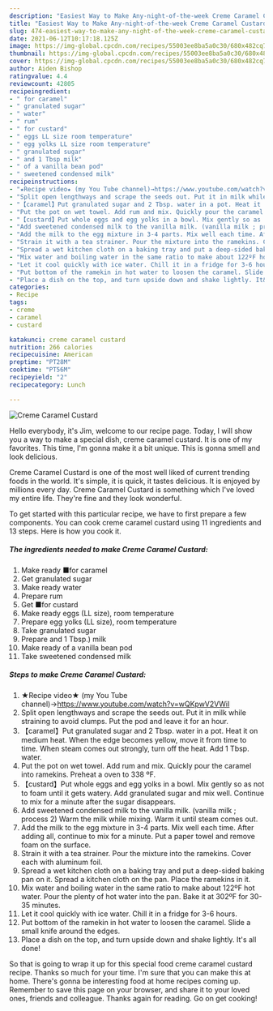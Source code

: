```yaml
---
description: "Easiest Way to Make Any-night-of-the-week Creme Caramel Custard"
title: "Easiest Way to Make Any-night-of-the-week Creme Caramel Custard"
slug: 474-easiest-way-to-make-any-night-of-the-week-creme-caramel-custard
date: 2021-06-12T10:17:18.125Z
image: https://img-global.cpcdn.com/recipes/55003ee8ba5a0c30/680x482cq70/creme-caramel-custard-recipe-main-photo.jpg
thumbnail: https://img-global.cpcdn.com/recipes/55003ee8ba5a0c30/680x482cq70/creme-caramel-custard-recipe-main-photo.jpg
cover: https://img-global.cpcdn.com/recipes/55003ee8ba5a0c30/680x482cq70/creme-caramel-custard-recipe-main-photo.jpg
author: Aiden Bishop
ratingvalue: 4.4
reviewcount: 42805
recipeingredient:
- " for caramel"
- " granulated sugar"
- " water"
- " rum"
- " for custard"
- " eggs LL size room temperature"
- " egg yolks LL size room temperature"
- " granulated sugar"
- " and 1 Tbsp milk"
- " of a vanilla bean pod"
- " sweetened condensed milk"
recipeinstructions:
- "★Recipe video★ (my You Tube channel)→https://www.youtube.com/watch?v=wQKpwV2VWiI"
- "Split open lengthways and scrape the seeds out. Put it in milk while straining to avoid clumps. Put the pod and leave it for an hour."
- "【caramel】Put granulated sugar and 2 Tbsp. water in a pot. Heat it on medium heat. When the edge becomes yellow, move it from time to time. When steam comes out strongly, turn off the heat. Add 1 Tbsp. water."
- "Put the pot on wet towel. Add rum and mix. Quickly pour the caramel into ramekins. Preheat a oven to 338 ºF."
- "【custard】Put whole eggs and egg yolks in a bowl. Mix gently so as not to foam until it gets watery. Add granulated sugar and mix well. Continue to mix for a minute after the sugar disappears."
- "Add sweetened condensed milk to the vanilla milk. (vanilla milk ; process 2) Warm the milk while mixing. Warm it until steam comes out."
- "Add the milk to the egg mixture in 3-4 parts. Mix well each time. After adding all, continue to mix for a minute. Put a paper towel and remove foam on the surface."
- "Strain it with a tea strainer. Pour the mixture into the ramekins. Cover each with aluminum foil."
- "Spread a wet kitchen cloth on a baking tray and put a deep-sided baking pan on it. Spread a kitchen cloth on the pan. Place the ramekins in it."
- "Mix water and boiling water in the same ratio to make about 122ºF hot water. Pour the plenty of hot water into the pan. Bake it at 302ºF for 30-35 minutes."
- "Let it cool quickly with ice water. Chill it in a fridge for 3-6 hours."
- "Put bottom of the ramekin in hot water to loosen the caramel. Slide a small knife around the edges."
- "Place a dish on the top, and turn upside down and shake lightly. It&#39;s all done!"
categories:
- Recipe
tags:
- creme
- caramel
- custard

katakunci: creme caramel custard 
nutrition: 266 calories
recipecuisine: American
preptime: "PT28M"
cooktime: "PT56M"
recipeyield: "2"
recipecategory: Lunch

---
```



![Creme Caramel Custard](https://img-global.cpcdn.com/recipes/55003ee8ba5a0c30/680x482cq70/creme-caramel-custard-recipe-main-photo.jpg)

Hello everybody, it's Jim, welcome to our recipe page. Today, I will show you a way to make a special dish, creme caramel custard. It is one of my favorites. This time, I'm gonna make it a bit unique. This is gonna smell and look delicious.

Creme Caramel Custard is one of the most well liked of current trending foods in the world. It's simple, it is quick, it tastes delicious. It is enjoyed by millions every day. Creme Caramel Custard is something which I've loved my entire life. They're fine and they look wonderful.




To get started with this particular recipe, we have to first prepare a few components. You can cook creme caramel custard using 11 ingredients and 13 steps. Here is how you cook it.

<!--inarticleads1-->

##### The ingredients needed to make Creme Caramel Custard:

1. Make ready  ■for caramel
1. Get  granulated sugar
1. Make ready  water
1. Prepare  rum
1. Get  ■for custard
1. Make ready  eggs (LL size), room temperature
1. Prepare  egg yolks (LL size), room temperature
1. Take  granulated sugar
1. Prepare  and 1 Tbsp.) milk
1. Make ready  of a vanilla bean pod
1. Take  sweetened condensed milk




<!--inarticleads2-->

##### Steps to make Creme Caramel Custard:

1. ★Recipe video★ (my You Tube channel)→https://www.youtube.com/watch?v=wQKpwV2VWiI
1. Split open lengthways and scrape the seeds out. Put it in milk while straining to avoid clumps. Put the pod and leave it for an hour.
1. 【caramel】Put granulated sugar and 2 Tbsp. water in a pot. Heat it on medium heat. When the edge becomes yellow, move it from time to time. When steam comes out strongly, turn off the heat. Add 1 Tbsp. water.
1. Put the pot on wet towel. Add rum and mix. Quickly pour the caramel into ramekins. Preheat a oven to 338 ºF.
1. 【custard】Put whole eggs and egg yolks in a bowl. Mix gently so as not to foam until it gets watery. Add granulated sugar and mix well. Continue to mix for a minute after the sugar disappears.
1. Add sweetened condensed milk to the vanilla milk. (vanilla milk ; process 2) Warm the milk while mixing. Warm it until steam comes out.
1. Add the milk to the egg mixture in 3-4 parts. Mix well each time. After adding all, continue to mix for a minute. Put a paper towel and remove foam on the surface.
1. Strain it with a tea strainer. Pour the mixture into the ramekins. Cover each with aluminum foil.
1. Spread a wet kitchen cloth on a baking tray and put a deep-sided baking pan on it. Spread a kitchen cloth on the pan. Place the ramekins in it.
1. Mix water and boiling water in the same ratio to make about 122ºF hot water. Pour the plenty of hot water into the pan. Bake it at 302ºF for 30-35 minutes.
1. Let it cool quickly with ice water. Chill it in a fridge for 3-6 hours.
1. Put bottom of the ramekin in hot water to loosen the caramel. Slide a small knife around the edges.
1. Place a dish on the top, and turn upside down and shake lightly. It&#39;s all done!




So that is going to wrap it up for this special food creme caramel custard recipe. Thanks so much for your time. I'm sure that you can make this at home. There's gonna be interesting food at home recipes coming up. Remember to save this page on your browser, and share it to your loved ones, friends and colleague. Thanks again for reading. Go on get cooking!
